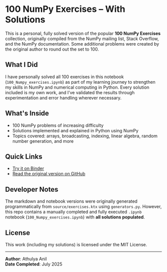 # 100 NumPy Exercises – With Solutions

This is a personal, fully solved version of the popular **100 NumPy Exercises** collection, originally compiled from the NumPy mailing list, Stack Overflow, and the NumPy documentation. Some additional problems were created by the original author to round out the set to 100.

## What I Did

I have personally solved all 100 exercises in this notebook (`100_Numpy_exercises.ipynb`) as part of my learning journey to strengthen my skills in NumPy and numerical computing in Python. Every solution included is my own work, and I’ve validated the results through experimentation and error handling wherever necessary.

## What's Inside

- 100 NumPy problems of increasing difficulty
- Solutions implemented and explained in Python using NumPy
- Topics covered: arrays, broadcasting, indexing, linear algebra, random number generation, and more

## Quick Links

- [Try it on Binder](https://mybinder.org/) 
- [Read the original version on GitHub](https://github.com/rougier/numpy-100)

## Developer Notes

The markdown and notebook versions were originally generated programmatically from `source/exercises.ktx` using `generators.py`. However, this repo contains a manually completed and fully executed `.ipynb` notebook (`100_Numpy_exercises.ipynb`) with **all solutions populated**.

## License

This work (including my solutions) is licensed under the MIT License.

---

**Author**: Athulya Anil  
**Date Completed**: July 2025  
